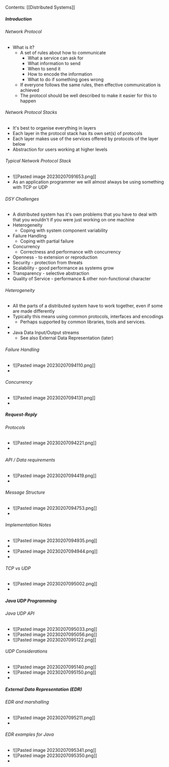 Contents:
[[Distributed Systems]]

##### Introduction
###### Network Protocol
- What is it?
	- A set of rules about how to communicate
		- What a service can ask for
		- What information to send
		- When to send it
		- How to encode the information
		- What to do if something goes wrong
	- If everyone follows the same rules, then effective communication is achieved
	- The protocol should be well described to make it easier for this to happen
###### Network Protocol Stacks
- It's best to organise everything in layers
- Each layer in the protocol stack has its own set(s) of protocols
- Each layer makes use of the services offered by protocols of the layer below
- Abstraction for users working at higher levels
###### Typical Network Protocol Stack
- ![[Pasted image 20230207091653.png]]
- As an application programmer we will almost always be using something with TCP or UDP
###### DSY Challenges
- A distributed system has it's own problems that you have to deal with that you wouldn't if you were just working on one machine
- Heterogeneity
	- Coping with system component variability
- Failure Handling
	- Coping with partial failure
- Concurrency
	- Correctness and performance with concurrency
- Openness - to extension or reproduction 
- Security - protection from threats
- Scalability - good performance as systems grow
- Transparency - selective abstraction
- Quality of Service - performance & other non-functional character
###### Heterogeneity
- All the parts of a distributed system have to work together, even if some are made differently
- Typically this means using common protocols, interfaces and encodings
	- Perhaps supported by common libraries, tools and services.
- 
- Java Data Input/Output streams 
	- See also External Data Representation (later)
###### Failure Handling
- ![[Pasted image 20230207094110.png]]
- 
###### Concurrency
- ![[Pasted image 20230207094131.png]]
- 
##### Request-Reply
###### Protocols
- ![[Pasted image 20230207094221.png]]
- 
###### API / Data requirements
- ![[Pasted image 20230207094419.png]]
- 
###### Message Structure
- ![[Pasted image 20230207094753.png]]
- 
###### Implementation Notes
- ![[Pasted image 20230207094935.png]]
- 
- ![[Pasted image 20230207094944.png]]
- 
###### TCP vs UDP
- ![[Pasted image 20230207095002.png]]
- 
##### Java UDP Programming
###### Java UDP API
- ![[Pasted image 20230207095033.png]]
- ![[Pasted image 20230207095056.png]]
- ![[Pasted image 20230207095122.png]]
###### UDP Considerations
- ![[Pasted image 20230207095140.png]]
- ![[Pasted image 20230207095150.png]]
- 
##### External Data Representation (EDR) 
###### EDR and marshalling
- ![[Pasted image 20230207095211.png]]
- 
###### EDR examples for Java
- ![[Pasted image 20230207095341.png]]
- ![[Pasted image 20230207095350.png]]
- 

